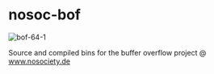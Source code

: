 # nosoc-bof

![bof-64-1](https://github.com/psycore8/nosoc-bof/assets/76014584/71e0ed71-afd8-489a-bcdb-d419cbfd088f)

Source and compiled bins for the buffer overflow project @ www.nosociety.de
